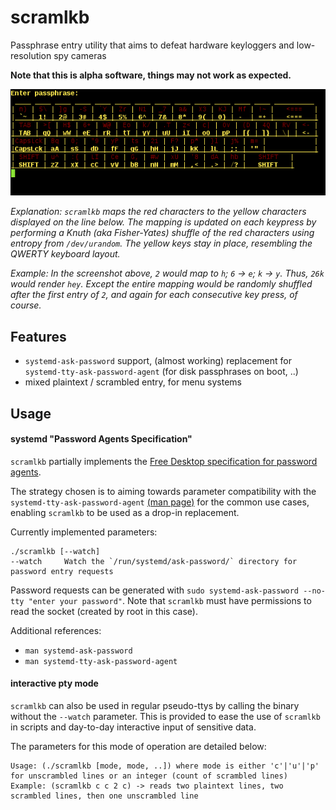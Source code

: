 scramlkb
========

Passphrase entry utility that aims to defeat hardware keyloggers and low-resolution spy cameras

**Note that this is alpha software, things may not work as expected.**

<img src="./screenshot.png">

_Explanation: `scramlkb` maps the red characters to the yellow characters displayed on the line below.
The mapping is updated on each keypress by performing a Knuth (aka Fisher-Yates) shuffle of the red characters using entropy from `/dev/urandom`.
The yellow keys stay in place, resembling the QWERTY keyboard layout._

_Example: In the screenshot above, `2` would map to `h`; `6` -> `e`; `k` -> `y`.
Thus, `26k` would render `hey`. Except the entire mapping would be randomly shuffled after the first entry of `2`, and again for each consecutive key press, of course._

## Features
* `systemd-ask-password` support, (almost working) replacement for `systemd-tty-ask-password-agent` (for disk passphrases on boot, ..)
* mixed plaintext / scrambled entry, for menu systems

## Usage

#### systemd "Password Agents Specification"

`scramlkb` partially implements the [Free Desktop specification for password agents](http://www.freedesktop.org/wiki/Software/systemd/PasswordAgents).

The strategy chosen is to aiming towards parameter compatibility with the `systemd-tty-ask-password-agent` [(man page)](http://www.freedesktop.org/software/systemd/man/systemd-tty-ask-password-agent.html) for the common use cases, enabling `scramlkb` to be used as a drop-in replacement.

Currently implemented parameters:
```
./scramlkb [--watch]
--watch     Watch the `/run/systemd/ask-password/` directory for password entry requests
```

Password requests can be generated with `sudo systemd-ask-password --no-tty "enter your password"`. Note that `scramlkb` must have permissions to read the socket (created by root in this case).

Additional references:
- `man systemd-ask-password`
- `man systemd-tty-ask-password-agent`

#### interactive pty mode

`scramlkb` can also be used in regular pseudo-ttys by calling the binary without the `--watch` parameter. This is provided to ease the use of `scramlkb` in scripts and day-to-day interactive input of sensitive data.

The parameters for this mode of operation are detailed below:

```
Usage: (./scramlkb [mode, mode, ..]) where mode is either 'c'|'u'|'p' for unscrambled lines or an integer (count of scrambled lines)
Example: (scramlkb c c 2 c) -> reads two plaintext lines, two scrambled lines, then one unscrambled line
```


